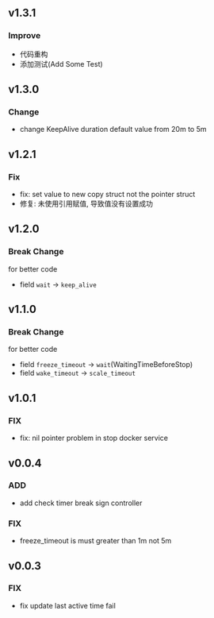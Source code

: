 ## v1.3.1

### Improve

- 代码重构
- 添加测试(Add Some Test)

## v1.3.0

### Change

- change KeepAlive duration default value from 20m to 5m

## v1.2.1

### Fix

- fix: set value to new copy struct not the pointer struct
- 修复: 未使用引用赋值, 导致值没有设置成功

## v1.2.0

### Break Change

for better code

- field `wait` -> `keep_alive`

## v1.1.0

### Break Change

for better code

- field `freeze_timeout` -> `wait`(WaitingTimeBeforeStop)
- field `wake_timeout` -> `scale_timeout`

## v1.0.1

### FIX

- fix: nil pointer problem in stop docker service

## v0.0.4

### ADD

- add check timer break sign controller

### FIX

- freeze_timeout is must greater than 1m not 5m

## v0.0.3

### FIX

- fix update last active time fail
